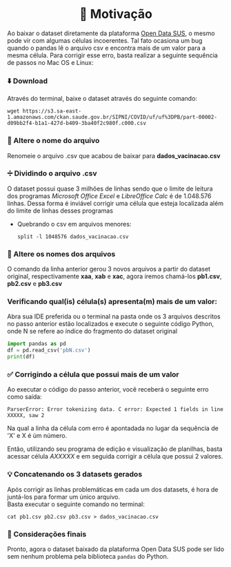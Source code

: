 <h1 align="center">🤔 Motivação </h1>

Ao baixar o dataset diretamente da plataforma [Open Data SUS](https://opendatasus.saude.gov.br/dataset/covid-19-vacinacao/resource/10aed154-04c8-4cf4-b78a-8f0fa1bc5af4), o mesmo pode vir com algumas células incoerentes.
Tal fato ocasiona um bug quando o pandas lê o arquivo csv e encontra
mais de um valor para a mesma célula. Para corrigir esse erro, basta realizar a seguinte sequência de passos no Mac OS e Linux:

### ⬇️ Download
Através do terminal, baixe o dataset através do seguinte comando:

    wget https://s3.sa-east-1.amazonaws.com/ckan.saude.gov.br/SIPNI/COVID/uf/uf%3DPB/part-00002-d09bb2f4-b1a1-427d-b409-3ba40f2c980f.c000.csv

### 📝 Altere o nome do arquivo
Renomeie o arquivo .csv que acabou de baixar para __dados_vacinacao.csv__

### ➗ Dividindo o arquivo .csv
O dataset possui quase 3 milhões de linhas sendo que o limite de leitura dos programas *Microsoft Office Excel* e *LibreOffice Calc* é de 1.048.576 linhas.
Dessa forma é inviável corrigir uma célula que esteja localizada além do limite de linhas desses programas

* Quebrando o csv em arquivos menores:

      split -l 1048576 dados_vacinacao.csv 

### 📝 Altere os nomes dos arquivos
O comando da linha anterior gerou 3 novos arquivos a partir do dataset original, respectivamente __xaa__, __xab__ e  __xac__, 
agora iremos chamá-los __pb1.csv__, __pb2.csv__ e __pb3.csv__

### Verificando qual(is) célula(s) apresenta(m) mais de um valor:
Abra sua IDE preferida ou o terminal na pasta onde os 3 arquivos descritos no passo anterior estão localizados e execute o seguinte código Python,
onde N se refere ao índice do fragmento do dataset original

```python
import pandas as pd
df = pd.read_csv('pbN.csv')
print(df)
```
### ✅ Corrigindo a célula que possui mais de um valor
Ao executar o código do passo anterior, você receberá o seguinte erro como saída:<br>

`ParserError: Error tokenizing data. C error: Expected 1 fields in line XXXXX, saw 2`

Na qual a linha da célula com erro é apontadada no lugar da sequência de 'X' e X é úm número.<br>

Então, utilizando seu programa de edição e visualização de planilhas, basta acessar célula *AXXXXX* e em seguida corrigir a célula que possui 2 valores.

### 💡 Concatenando os 3 datasets gerados
Após corrigir as linhas problemáticas em cada um dos datasets, é hora de juntá-los para formar um único arquivo.<br>
Basta executar o seguinte comando no terminal:

    cat pb1.csv pb2.csv pb3.csv > dados_vacinacao.csv
    
### 🔷 Considerações finais
Pronto, agora o dataset baixado da plataforma Open Data SUS pode ser lido sem nenhum problema pela biblioteca `pandas` do Python.

